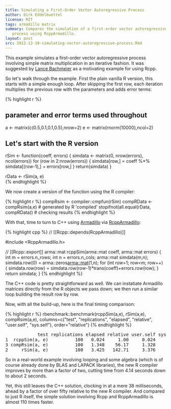 ```yaml
---
title: Simulating a First-Order Vector Autoregressive Process
author: Dirk Eddelbuettel
license: MIT
tags: armadillo matrix
summary: Compares the simulation of a first-order vector autoregressive 
   process using RcppArmadillo.
layout: post
src: 2012-12-18-simulating-vector-autoregressive-process.Rmd
---
```


This example simulates a first-order vector autoregressive process involving simple matrix multiplication in an iterative fashion. It was suggested by [Lance Bachmeier](http://www-personal.ksu.edu/~lanceb/) as a motivating  example for using Rcpp.

So let's walk through the example. First the plain vanilla R version, this starts with a simple enough loop. After skipping the first row, each iteration multiplies the previous row with the parameters and adds error terms:


{% highlight r %}
## parameter and error terms used throughout
a <- matrix(c(0.5,0.1,0.1,0.5),nrow=2)
e <- matrix(rnorm(10000),ncol=2)

## Let's start with the R version
rSim <- function(coeff, errors) {
   simdata <- matrix(0, nrow(errors), ncol(errors))
   for (row in 2:nrow(errors)) {
      simdata[row,] = coeff %*% simdata[(row-1),] + errors[row,]
   }
   return(simdata)
}

rData <- rSim(a, e)     
{% endhighlight %}


We now create a version of the function using the R compiler:


{% highlight r %}
compRsim <- compiler::cmpfun(rSim)
compRData <- compRsim(a,e)              # generated by R 'compiled'
stopifnot(all.equal(rData, compRData))  # checking results
{% endhighlight %}


With that, time to turn to C++ using [Armadillo](http://arma.sourceforge.net/) via [RcppArmadillo](http://dirk.eddelbuettel.com/code/rcpp.armadillo.html):


{% highlight cpp %}
// [[Rcpp::depends(RcppArmadillo)]]

#include <RcppArmadillo.h>

// [[Rcpp::export]]
arma::mat rcppSim(arma::mat coeff, arma::mat errors) {
   int m = errors.n_rows; int n = errors.n_cols;
   arma::mat simdata(m,n);
   simdata.row(0) = arma::zeros<arma::mat>(1,n);
   for (int row=1; row<m; row++) {
      simdata.row(row) = simdata.row(row-1)*trans(coeff)+errors.row(row);
   }
   return simdata;
}
{% endhighlight %}


The C++ code is pretty straightforward as well. We can instatiate Armadillo matrices directly from the R objects we pass down; we then run a similar loop building the result row by row.

Now, with all the build-up, here is the final timing comparison:


{% highlight r %}
rbenchmark::benchmark(rcppSim(a,e),
                      rSim(a,e),
                      compRsim(a,e),
                      columns=c("test", "replications", "elapsed",
                                "relative", "user.self", "sys.self"),
                      order="relative")
{% endhighlight %}



<pre class="output">
            test replications elapsed relative user.self sys.self
1  rcppSim(a, e)          100   0.024     1.00     0.024    0.000
3 compRsim(a, e)          100   1.348    56.17     1.328    0.016
2     rSim(a, e)          100   3.425   142.71     3.376    0.032
</pre>


So in a real-world example involving looping and some algebra (which is of course already done by BLAS and LAPACK libraries), the new R compiler improves by more than a factor of two, cutting time from 4.14 seconds down to about 2 seconds. 

Yet, this still leaves the C++ solution, clocking in at a mere 38 milliseconds, ahead by a factor of over fifty relative to the new R compiler. And compared to just R itself, the simple solution involving Rcpp and RcppArmadillo is almost 110 times faster.



